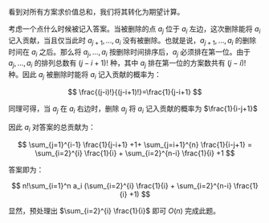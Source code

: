 看到对所有方案求价值总和，我们将其转化为期望计算。

考虑一个点什么时候被记入答案。当被删除的点 $a_j$ 位于 $a_i$ 左边，这次删除能将 $a_i$ 记入贡献，当且仅当此时 $a_{j+1},\dots,a_i$ 没有被删除。也就是说，$a_{j+1},\dots,a_i$ 的删除时间在 $a_i$ 之后。那么将 $a_j,\dots,a_i$ 按删除时间排序后，$a_j$ 必须排在第一位。由于 $a_j,\dots,a_i$ 的排列总数有 $(j-i+1)!$ 种，其中 $a_j$ 排在第一位的方案数共有 $(j-i)!$ 种。因此 $a_j$ 被删除时能将 $a_i$ 记入贡献的概率为：

$$
\frac{(j-i)!}{(j-i+1)!}=\frac{1}{j-i+1}
$$

同理可得，当 $a_j$ 在 $a_i$ 右边时，删除 $a_j$ 将 $a_i$ 记入贡献的概率为 $\frac{1}{i-j+1}$

因此 $a_i$ 对答案的总贡献为：

$$
\sum_{j=1}^{i-1} \frac{1}{j-i+1} +1+ \sum_{j=i+1}^{n} \frac{1}{i-j+1} = \sum_{i=2}^{i} \frac{1}{i} + \sum_{i=2}^{n-i} \frac{1}{i} +1
$$

答案即为：

$$
n!\sum_{i=1}^n a_i (\sum_{i=2}^{i} \frac{1}{i} + \sum_{i=2}^{n-i} \frac{1}{i} +1)
$$

显然，预处理出 $\sum_{i=2}^{i} \frac{1}{i}$ 即可 $O(n)$ 完成此题。